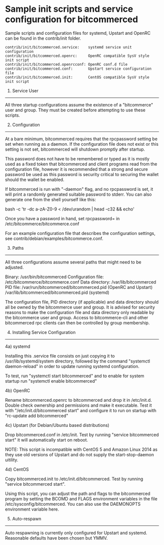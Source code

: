 Sample init scripts and service configuration for bitcommerced
==========================================================

Sample scripts and configuration files for systemd, Upstart and OpenRC
can be found in the contrib/init folder.

    contrib/init/bitcommerced.service:    systemd service unit configuration
    contrib/init/bitcommerced.openrc:     OpenRC compatible SysV style init script
    contrib/init/bitcommerced.openrcconf: OpenRC conf.d file
    contrib/init/bitcommerced.conf:       Upstart service configuration file
    contrib/init/bitcommerced.init:       CentOS compatible SysV style init script

1. Service User
---------------------------------

All three startup configurations assume the existence of a "bitcommerce" user
and group.  They must be created before attempting to use these scripts.

2. Configuration
---------------------------------

At a bare minimum, bitcommerced requires that the rpcpassword setting be set
when running as a daemon.  If the configuration file does not exist or this
setting is not set, bitcommerced will shutdown promptly after startup.

This password does not have to be remembered or typed as it is mostly used
as a fixed token that bitcommerced and client programs read from the configuration
file, however it is recommended that a strong and secure password be used
as this password is security critical to securing the wallet should the
wallet be enabled.

If bitcommerced is run with "-daemon" flag, and no rpcpassword is set, it will
print a randomly generated suitable password to stderr.  You can also
generate one from the shell yourself like this:

bash -c 'tr -dc a-zA-Z0-9 < /dev/urandom | head -c32 && echo'

Once you have a password in hand, set rpcpassword= in /etc/bitcommerce/bitcommerce.conf

For an example configuration file that describes the configuration settings,
see contrib/debian/examples/bitcommerce.conf.

3. Paths
---------------------------------

All three configurations assume several paths that might need to be adjusted.

Binary:              /usr/bin/bitcommerced
Configuration file:  /etc/bitcommerce/bitcommerce.conf
Data directory:      /var/lib/bitcommerced
PID file:            /var/run/bitcommerced/bitcommerced.pid (OpenRC and Upstart)
                     /var/lib/bitcommerced/bitcommerced.pid (systemd)

The configuration file, PID directory (if applicable) and data directory
should all be owned by the bitcommerce user and group.  It is advised for security
reasons to make the configuration file and data directory only readable by the
bitcommerce user and group.  Access to bitcommerce-cli and other bitcommerced rpc clients
can then be controlled by group membership.

4. Installing Service Configuration
-----------------------------------

4a) systemd

Installing this .service file consists on just copying it to
/usr/lib/systemd/system directory, followed by the command
"systemctl daemon-reload" in order to update running systemd configuration.

To test, run "systemctl start bitcommerced" and to enable for system startup run
"systemctl enable bitcommerced"

4b) OpenRC

Rename bitcommerced.openrc to bitcommerced and drop it in /etc/init.d.  Double
check ownership and permissions and make it executable.  Test it with
"/etc/init.d/bitcommerced start" and configure it to run on startup with
"rc-update add bitcommerced"

4c) Upstart (for Debian/Ubuntu based distributions)

Drop bitcommerced.conf in /etc/init.  Test by running "service bitcommerced start"
it will automatically start on reboot.

NOTE: This script is incompatible with CentOS 5 and Amazon Linux 2014 as they
use old versions of Upstart and do not supply the start-stop-daemon uitility.

4d) CentOS

Copy bitcommerced.init to /etc/init.d/bitcommerced. Test by running "service bitcommerced start".

Using this script, you can adjust the path and flags to the bitcommerced program by
setting the BCOMD and FLAGS environment variables in the file
/etc/sysconfig/bitcommerced. You can also use the DAEMONOPTS environment variable here.

5. Auto-respawn
-----------------------------------

Auto respawning is currently only configured for Upstart and systemd.
Reasonable defaults have been chosen but YMMV.
